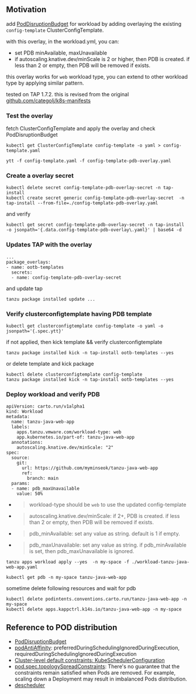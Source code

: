 ## Motivation
add [PodDisruptionBudget](https://kubernetes.io/docs/tasks/run-application/configure-pdb/) for workload by adding overlaying the existing `config-template` ClusterConfigTemplate. 

with this overlay, in the workload.yml, you can:
- set PDB minAvailable, maxUnavailable 
- if autoscaling.knative.dev/minScale is 2 or higher, then PDB is created. if less than 2 or empty, then PDB will be removed if exists.

this overlay works for `web` workload type, you can extend to other workload type by applying similar pattern. 

tested on TAP 1.7.2. this is revised from the original [github.com/categolj/k8s-manifests](https://github.com/categolj/k8s-manifests/blob/main/lime-build/config/platform/tap/overlays/ootb-templates-overlay-pdb.yaml)

### Test the overlay
fetch ClusterConfigTemplate and apply the overlay and check PodDisruptionBudget
```
kubectl get ClusterConfigTemplate config-template -o yaml > config-template.yaml

ytt -f config-template.yaml -f config-template-pdb-overlay.yaml 
```

### Create a overlay secret
```
kubectl delete secret config-template-pdb-overlay-secret -n tap-install   
kubectl create secret generic config-template-pdb-overlay-secret  -n tap-install --from-file=./config-template-pdb-overlay.yaml
```
and verify
```
kubectl get secret config-template-pdb-overlay-secret -n tap-install  -o jsonpath='{.data.config-template-pdb-overlay\.yaml}' | base64 -d
```

### Updates TAP with the overlay
```
...
package_overlays:
- name: ootb-templates
  secrets:
  - name: config-template-pdb-overlay-secret
```
and update tap 
```
tanzu package installed update ...
```

### Verify clusterconfigtemplate having PDB template
```
kubectl get clusterconfigtemplate config-template -o yaml -o jsonpath='{.spec.ytt}' 
```

if not applied, then kick template && verify clusterconfigtemplate
```
tanzu package installed kick -n tap-install ootb-templates --yes
```
or delete template and kick package
```
kubectl delete clusterconfigtemplate config-template
tanzu package installed kick -n tap-install ootb-templates --yes
```

### Deploy workload and verify PDB


```
apiVersion: carto.run/v1alpha1
kind: Workload
metadata:
  name: tanzu-java-web-app
  labels:
    apps.tanzu.vmware.com/workload-type: web
    app.kubernetes.io/part-of: tanzu-java-web-app
  annotations:
    autoscaling.knative.dev/minScale: "2"
spec:
  source:
    git:
      url: https://github.com/myminseok/tanzu-java-web-app
      ref:
        branch: main
  params:
  - name: pdb_maxUnavailable
    value: 50%
```
- > workload-type should be `web` to use the updated config-template
- > autoscaling.knative.dev/minScale: if 2+, PDB is created. if less than 2 or empty, then PDB will be removed if exists.
- > pdb_minAvailable: set any value as string. default is 1 if empty.
- > pdb_maxUnavailable: set any value as string. if pdb_minAvailable is set, then pdb_maxUnavailable is ignored.

```
tanzu apps workload apply --yes  -n my-space -f ./workload-tanzu-java-web-app.yaml
```

```
kubectl get pdb -n my-space tanzu-java-web-app
```

sometime delete following resources and wait for pdb
```
kubectl delete podintents.conventions.carto.run/tanzu-java-web-app -n my-space
kubectl delete apps.kappctrl.k14s.io/tanzu-java-web-app -n my-space
```

## Reference to POD distribution
- [PodDisruptionBudget](https://kubernetes.io/docs/tasks/run-application/configure-pdb/)
- [podAntiAffinity](https://kubernetes.io/docs/concepts/scheduling-eviction/assign-pod-node/#more-practical-use-cases): preferredDuringSchedulingIgnoredDuringExecution, requiredDuringSchedulingIgnoredDuringExecution
- [Cluster-level default constraints: KubeSchedulerConfiguration](https://kubernetes.io/docs/concepts/scheduling-eviction/topology-spread-constraints/#cluster-level-default-constraints)
- [pod.spec.topologySpreadConstraints](https://kubernetes.io/docs/concepts/scheduling-eviction/topology-spread-constraints/#topologyspreadconstraints-field): There's no guarantee that the constraints remain satisfied when Pods are removed. For example, scaling down a Deployment may result in imbalanced Pods distribution.
- [descheduler](https://github.com/kubernetes-sigs/descheduler)
